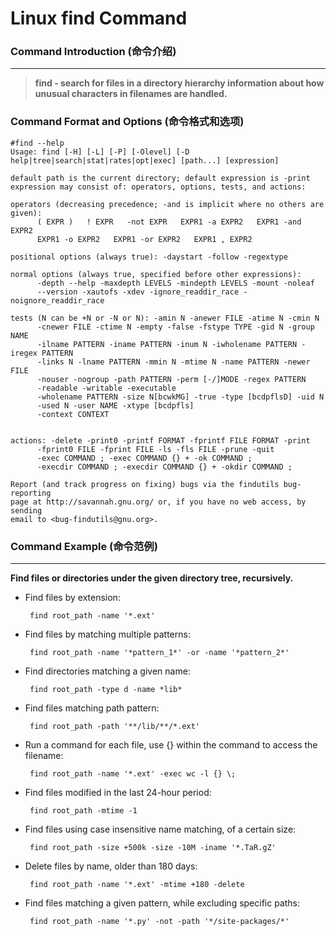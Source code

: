 # Linux find Command
### Command Introduction (命令介绍)
-------------------
> **find - search for files in a directory hierarchy
     information about how unusual characters in filenames are handled.**
       
### Command Format and Options (命令格式和选项)
```
#find --help
Usage: find [-H] [-L] [-P] [-Olevel] [-D help|tree|search|stat|rates|opt|exec] [path...] [expression]

default path is the current directory; default expression is -print
expression may consist of: operators, options, tests, and actions:

operators (decreasing precedence; -and is implicit where no others are given):
      ( EXPR )   ! EXPR   -not EXPR   EXPR1 -a EXPR2   EXPR1 -and EXPR2
      EXPR1 -o EXPR2   EXPR1 -or EXPR2   EXPR1 , EXPR2

positional options (always true): -daystart -follow -regextype

normal options (always true, specified before other expressions):
      -depth --help -maxdepth LEVELS -mindepth LEVELS -mount -noleaf
      --version -xautofs -xdev -ignore_readdir_race -noignore_readdir_race

tests (N can be +N or -N or N): -amin N -anewer FILE -atime N -cmin N
      -cnewer FILE -ctime N -empty -false -fstype TYPE -gid N -group NAME
      -ilname PATTERN -iname PATTERN -inum N -iwholename PATTERN -iregex PATTERN
      -links N -lname PATTERN -mmin N -mtime N -name PATTERN -newer FILE
      -nouser -nogroup -path PATTERN -perm [-/]MODE -regex PATTERN
      -readable -writable -executable
      -wholename PATTERN -size N[bcwkMG] -true -type [bcdpflsD] -uid N
      -used N -user NAME -xtype [bcdpfls]
      -context CONTEXT


actions: -delete -print0 -printf FORMAT -fprintf FILE FORMAT -print 
      -fprint0 FILE -fprint FILE -ls -fls FILE -prune -quit
      -exec COMMAND ; -exec COMMAND {} + -ok COMMAND ;
      -execdir COMMAND ; -execdir COMMAND {} + -okdir COMMAND ;

Report (and track progress on fixing) bugs via the findutils bug-reporting
page at http://savannah.gnu.org/ or, if you have no web access, by sending
email to <bug-findutils@gnu.org>.
```
### Command Example (命令范例)
-------------------
**Find files or directories under the given directory tree, recursively.**

- Find files by extension:

  ` find root_path -name '*.ext'`
  
- Find files by matching multiple patterns:

  ` find root_path -name '*pattern_1*' -or -name '*pattern_2*'`

- Find directories matching a given name:

  ` find root_path -type d -name *lib*`

- Find files matching path pattern:

  ` find root_path -path '**/lib/**/*.ext'`

- Run a command for each file, use {} within the command to access the filename:

  ` find root_path -name '*.ext' -exec wc -l {} \;`

- Find files modified in the last 24-hour period:

  ` find root_path -mtime -1`

- Find files using case insensitive name matching, of a certain size:

  ` find root_path -size +500k -size -10M -iname '*.TaR.gZ'`

- Delete files by name, older than 180 days:

  ` find root_path -name '*.ext' -mtime +180 -delete`

- Find files matching a given pattern, while excluding specific paths:

  ` find root_path -name '*.py' -not -path '*/site-packages/*'`

